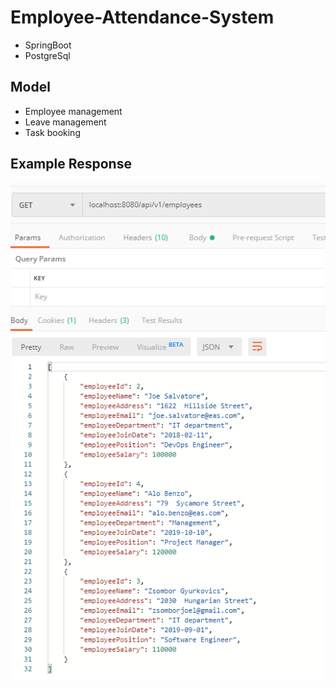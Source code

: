 # Employee-Attendance-System

* SpringBoot
* PostgreSql

## Model

* Employee management
* Leave management
* Task booking

## Example Response


![](https://github.com/zsomborjoel/Employee-Attendance-System/blob/master/employee_response.PNG)
